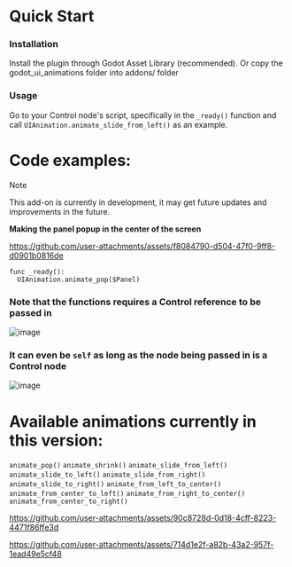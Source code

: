 # Quick Start
### Installation
Install the plugin through Godot Asset Library (recommended). Or copy the godot_ui_animations folder into addons/ folder

### Usage
Go to your Control node's script, specifically in the `_ready()` function and call `UIAnimation.animate_slide_from_left()` as an example.

# Code examples:
> [!NOTE]
> This add-on is currently in development, it may get future updates and improvements in the future.

**Making the panel popup in the center of the screen**

https://github.com/user-attachments/assets/f8084790-d504-47f0-9ff8-d0901b0816de

```
func _ready():
  UIAnimation.animate_pop($Panel)
```

  ### Note that the functions requires a Control reference to be passed in
  ![image](https://github.com/user-attachments/assets/c25307e4-f7a7-4453-986b-28d98dba1196)
  ### It can even be `self` as long as the node being passed in is a Control node
  ![image](https://github.com/user-attachments/assets/eacc4f49-5ca3-49f2-a427-805307274136)




# Available animations currently in this version:

`animate_pop()`
`animate_shrink()`
`animate_slide_from_left()`
`animate_slide_to_left()`
`animate_slide_from_right()`
`animate_slide_to_right()`
`animate_from_left_to_center()`
`animate_from_center_to_left()`
`animate_from_right_to_center()`
`animate_from_center_to_right()`


https://github.com/user-attachments/assets/90c8728d-0d18-4cff-8223-4471f86ffe3d


https://github.com/user-attachments/assets/714d1e2f-a82b-43a2-957f-1ead49e5cf48



